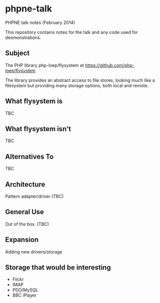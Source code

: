 phpne-talk
==========

PHPNE talk notes (February 2014)

This repository contains notes for the talk and any code used for deomonstrations.

Subject
-------

The PHP library php-loep/flysystem at https://github.com/php-loep/flysystem

The library provides an abstract access to file stores, looking much like a
filesystem but providing many storage options, both local and remote.

What flysystem is
-----------------

TBC

What flysystem isn't
--------------------

TBC

Alternatives To
---------------

TBC

Architecture
------------

Pattern adapter/driver (TBC)

General Use
-----------

Out of the box. (TBC)

Expansion
---------

Adding new drivers/storage

Storage that would be interesting
---------------------------------

* Flickr
* IMAP
* PDO/MySQL
* BBC iPlayer

